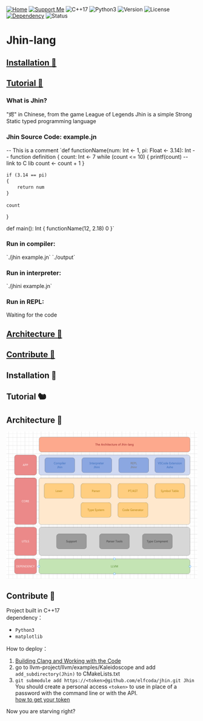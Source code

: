 <a href="http://flowerdance.me/"><img alt="Home" src="https://img.shields.io/badge/Home-🌏-9cf"></a>
<a href="https://www.patreon.com/wenjielu"><img alt="Support Me" src="https://img.shields.io/badge/Support%20Me-%F0%9F%92%97-green"></a>
<img alt="C++17" src="https://img.shields.io/badge/Language-C%2B%2B17-orange">
<img alt="Python3" src="https://img.shields.io/badge/Language-Python3-blueviolet">
<img alt="Version" src="https://img.shields.io/badge/Version-1.0-ff69b4">
<img alt="License" src="https://img.shields.io/badge/License-Apache--2.0-blue">  
<a href="https://llvm.org/"><img alt="Dependency" src="https://img.shields.io/badge/Dependency-LLVM-C67DEA"></a>
<img alt="Status" src="https://img.shields.io/badge/Status-🍇-15AC96">


# Jhin-lang  
  
 ## [Installation 🥧](#anc_0)  
 ## [Tutorial 🥙](#anc_1)
<h3>What is Jhin?</h3>  
"烬" in Chinese, from the game League of Legends  
Jhin is a simple Strong Static typed programming language  
  
<h3>Jhin Source Code: example.jn</h3>  
-- This is a comment
`def functionName(num: Int <- 1, pi: Float <- 3.14): Int -- function definition
{
    count: Int <- 7
    while (count <= 10)
    {
        printf(count)   -- link to C lib
        count <- count + 1
    }

    if (3.14 == pi)
    {
        return num
    }

    count
}

def main(): Int
{
    functionName(12, 2.18)
    0
}`
  
<h3>Run in compiler:</h3>  
`./jhin example.jn`  
`./output`  
  
<h3>Run in interpreter:</h3>  
`./jhini example.jn`  
  
<h3>Run in REPL:</h3>  
Waiting for the code  

 ## [Architecture 🥗](#anc_2)
 ## [Contribute 🍖](#anc_3)
 
  
<h2 name = "anc_0">Installation 🐇</h2>
<h2 name = "anc_1">Tutorial 🐿</h2>
<h2 name = "anc_2">Architecture 🐢</h2>
<img alt="Arch" src="https://github.com/elfcoda/jhin/blob/master/pic/arch.png">
<h2 name = "anc_3">Contribute 🦘</h2>

Project built in C++17    
dependency：  
- `Python3`  
- `matplotlib`  
  
How to deploy：  
1. [Building Clang and Working with the Code][0]  
2. go to llvm-project/llvm/examples/Kaleidoscope and add `add_subdirectory(Jhin)` to CMakeLists.txt    
3. `git submodule add https://<token>@github.com/elfcoda/jhin.git Jhin`   
    You should create a personal access `<token>` to use in place of a password with the command line or with the API.  
    [how to get your token][1]  
  
  
  
  
  
  
  
Now you are starving right?  
  
[0]: https://clang.llvm.org/get_started.html
[1]: https://docs.github.com/en/github/authenticating-to-github/keeping-your-account-and-data-secure/creating-a-personal-access-token  


